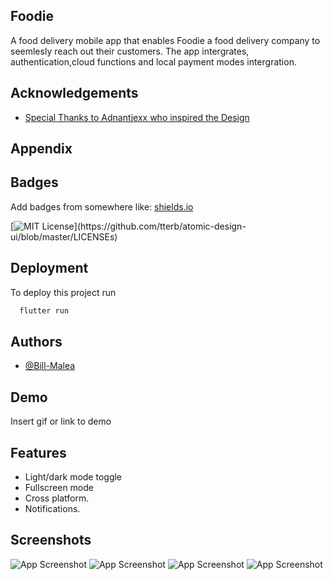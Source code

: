 ## Foodie

A food delivery mobile app that enables Foodie a food delivery company to seemlesly reach out their customers.
The app intergrates, authentication,cloud functions and local payment modes intergration.


## Acknowledgements

 - [Special Thanks to Adnantjexx  who inspired the Design ]('')


## Appendix



## Badges

Add badges from somewhere like: [shields.io](https://shields.io/)

[![MIT License](https://img.shields.io/apm/l/atomic-design-ui.svg?)](https://github.com/tterb/atomic-design-ui/blob/master/LICENSEs)


## Deployment

To deploy this project run

```bash
  flutter run
```



## Authors

- [@Bill-Malea](https://www.github.com/Bill-Malea)


## Demo

Insert gif or link to demo


## Features

- Light/dark mode toggle
- Fullscreen mode
- Cross platform.
- Notifications.


## Screenshots

![App Screenshot](https://user-images.githubusercontent.com/66201373/167839941-738d97de-6aea-4fbd-89a3-294e00058cf3.jpg)
![App Screenshot](https://user-images.githubusercontent.com/66201373/167840304-22a5deee-f0f0-46a5-8290-1040c87e0902.jpg)
![App Screenshot](https://user-images.githubusercontent.com/66201373/167841106-4461f561-d337-4b9d-9a8d-f59865160591.jpg)
![App Screenshot](https://user-images.githubusercontent.com/66201373/167841291-c33bcbe6-2807-46f1-9ceb-770164efc224.jpg)

